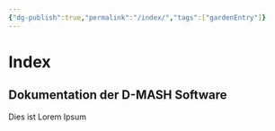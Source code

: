 ```yaml
---
{"dg-publish":true,"permalink":"/index/","tags":["gardenEntry"]}
---
```



# Index

## Dokumentation der D-MASH Software 



Dies ist Lorem Ipsum 